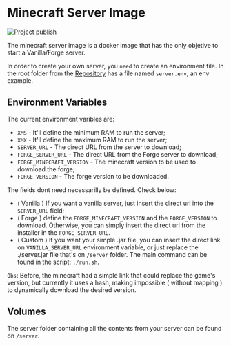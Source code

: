 # Minecraft Server Image
[![Project publish](https://github.com/GSaiki26/minecraftserver/actions/workflows/docker-publish.yaml/badge.svg?branch=master)](https://github.com/GSaiki26/minecraftserver/actions/workflows/docker-publish.yaml)

The minecraft server image is a docker image that has the only objetive to start a Vanilla/Forge server.

In order to create your own server, you `need` to create an environment file. In the root folder from the [Repository](https://github.com/GSaiki26/minecraftserver-image) has a file named `server.env`, an env example.

## Environment Variables
The current environment varibles are:
* `XMS` - It'll define the minimum RAM to run the server;
* `XMX` - It'll define the maximum RAM to run the server;
* `SERVER_URL` - The direct URL from the server to download;
* `FORGE_SERVER_URL` - The direct URL from the Forge server to download;
* `FORGE_MINECRAFT_VERSION` - The minecraft version to be used to download the forge;
* `FORGE_VERSION` - The forge version to be downloaded.

The fields dont need necessarilly be defined. Check below:
* ( Vanilla ) If you want a vanilla server, just insert the direct url into the `SERVER_URL` field;
* ( Forge ) define the `FORGE_MINECRAFT_VERSION` and the `FORGE_VERSION` to download. Otherwise, you can simply insert the direct url from the installer in the `FORGE_SERVER_URL`.
* ( Custom ) If you want your simple .jar file, you can insert the direct link on `VANILLA_SERVER_URL` environment variable, or just replace the ./server.jar file that's on `/server` folder. The main command can be found in the script: `./run.sh`.

``Obs``: Before, the minecraft had a simple link that could replace the game's version, but currently it uses a hash, making impossible ( without mapping ) to dynamically download the desired version.

## Volumes
The server folder containing all the contents from your server can be found on `/server`.
